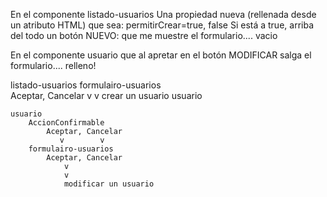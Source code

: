 
En el componente listado-usuarios
    Una propiedad nueva (rellenada desde un atributo HTML) que sea: permitirCrear=true, false
    Si está a true, arriba del todo un botón NUEVO: que me muestre el formulario.... vacio

En el componente usuario
    que al apretar en el botón MODIFICAR salga el formulario.... relleno!



listado-usuarios
    formulairo-usuarios     
        Aceptar, Cancelar
            v
            v
            crear un usuario
    usuario

    usuario
        AccionConfirmable
            Aceptar, Cancelar
               v        v
        formulairo-usuarios
            Aceptar, Cancelar
                v
                v
                modificar un usuario
